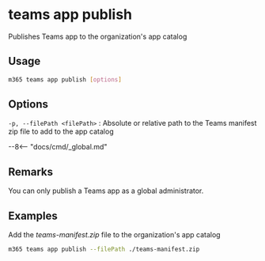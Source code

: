 # teams app publish

Publishes Teams app to the organization's app catalog

## Usage

```sh
m365 teams app publish [options]
```

## Options

`-p, --filePath <filePath>`
: Absolute or relative path to the Teams manifest zip file to add to the app catalog

--8<-- "docs/cmd/_global.md"

## Remarks

You can only publish a Teams app as a global administrator.

## Examples

Add the _teams-manifest.zip_ file to the organization's app catalog

```sh
m365 teams app publish --filePath ./teams-manifest.zip
```
